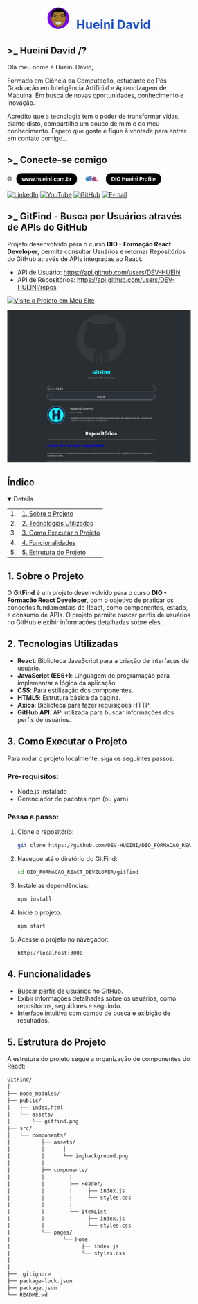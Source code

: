 <!-- ################################################################################################################################################################################################# -->
<!-- ## >_ Titulo -->
<!-- ################################################################################################################################################################################################# -->

<div style="background-image: url('https://github.com/Hueini/images/blob/main/23485382_42.jpg?raw=true'); background-repeat: no-repeat; background-attachment: fixed; padding:  40px; overflow: hidden;">

<h1 align="center" style="color: #1e52cc; align-items: center;">
  <img src="https://github.com/Hueini/images/blob/main/HD.PNG?raw=true" alt="Imagem Circular" style="width: 50px; height: 50px; border-radius: 50%; margin-right: 10px;">
  Hueini David
</h1>
<!-- ################################################################################################################################################################################################# -->
<!-- ## >_ Hueini David /? -->
<!-- ################################################################################################################################################################################################# -->

## >_ Hueini David /?

Olá meu nome é Hueini David,

Formado em Ciência da Computação, estudante de Pós-Graduação em Inteligência Artificial e Aprendizagem de Máquina. Em busca de novas oportunidades, conhecimento e inovação.

Acredito que a tecnologia tem o poder de transformar vidas, diante disto, compartilho um pouco de mim e do meu conhecimento. Espero que goste e fique à vontade para entrar em contato comigo...

<!-- ################################################################################################################################################################################################# -->
<!-- ## >_ Conecte-se comigo -->
<!-- ################################################################################################################################################################################################# -->

## >_ Conecte-se comigo

<div style="display: inline-flex; gap: 10px; align-items: center;">
🌐 
<a href="https://hueini.com.br" target="_blank" style="text-decoration: none;">
<span style="display: inline-flex; align-items: center; background-color: #000; color: white; padding: 6px 12px; border-radius: 12px; font-size: 12px; font-weight: bold;">www.hueini.com.br</span>
</a>
  
<br>

<img src="https://raw.githubusercontent.com/Hueini/images/261e2442dcb9c43f7add7817c505e52e60703b28/dio.svg" alt="DIO" style="height: 12px; margin-right: 8px; ">
<a href="https://www.dio.me/users/hueini_david" target="_blank" style="text-decoration: none;">
<span style="display: inline-flex; align-items: center; background-color: #000; color: white; padding: 6px 12px; border-radius: 12px; font-size: 12px; font-weight: bold;">DIO Hueini Profile</span>
</a>
 
</div>

<br>

[![LinkedIn](https://img.shields.io/badge/LinkedIn-000?style=for-the-badge&logo=linkedin&logoColor=0E76A8)](https://www.linkedin.com/in/hueini-david-917b7230b)
[![YouTube](https://img.shields.io/badge/YouTube-000?style=for-the-badge&logo=youtube&logoColor=FF0000)](https://www.youtube.com/@DEV-HUEINI)
[![GitHub](https://img.shields.io/badge/GitHbt-000?style=for-the-badge&logo=github&logoColor=white)](https://github.com/DEV-HUEINI)
[![E-mail](https://img.shields.io/badge/-hueini.david@gmail.com-000?style=for-the-badge&logo=gmail&logoColor=EA4335)](mailto:hueini.david@gmail.com)



## >_ GitFind - Busca por Usuários através de APIs do GitHub

Projeto desenvolvido para o curso **DIO - Formação React Developer**, permite consultar Usuários e retornar Repositórios do GitHub através de APIs integradas ao React. 

- API de Usuário: https://api.github.com/users/DEV-HUEIN
- API de Repositórios: https://api.github.com/users/DEV-HUEINI/repos  

<!-- Botao 1 -->
[![Visite o Projeto em Meu Site](https://img.shields.io/badge/-Visite%20O%20Projeto%20Em%20Meu%20Site-1e52cc?style=for-the-badge&logo=&logoColor=white)](https://gitfind.hueini.com.br/#inicio)
  

[![GitFind](https://raw.githubusercontent.com/DEV-HUEINI/dio-formacao-react-developer/refs/heads/main/gitfind/public/assets/gitfind.png)](https://gitfind.hueini.com.br/#inicio)


## Índice

<details open>
  <table>
    <tr><td>1.</td><td> <a href="#sobre-o-projeto">1. Sobre o Projeto</a> </td></tr>
    <tr><td>2.</td><td> <a href="#tecnologias-utilizadas">2. Tecnologias Utilizadas</a> </td></tr>
    <tr><td>3.</td><td> <a href="#como-executar-o-projeto">3. Como Executar o Projeto</a> </td></tr>
    <tr><td>4.</td><td> <a href="#funcionalidades">4. Funcionalidades</a> </td></tr>
    <tr><td>5.</td><td> <a href="#estrutura-do-projeto">5. Estrutura do Projeto</a> </td></tr>
  </table>
</details>

## 1. Sobre o Projeto

O **GitFind** é um projeto desenvolvido para o curso **DIO - Formação React Developer**, com o objetivo de praticar os conceitos fundamentais de React, como componentes, estado, e consumo de APIs. O projeto permite buscar perfis de usuários no GitHub e exibir informações detalhadas sobre eles.

## 2. Tecnologias Utilizadas

- **React**: Biblioteca JavaScript para a criação de interfaces de usuário.
- **JavaScript (ES6+)**: Linguagem de programação para implementar a lógica da aplicação.
- **CSS**: Para estilização dos componentes.
- **HTML5**: Estrutura básica da página.
- **Axios**: Biblioteca para fazer requisições HTTP.
- **GitHub API**: API utilizada para buscar informações dos perfis de usuários.

## 3. Como Executar o Projeto

Para rodar o projeto localmente, siga os seguintes passos:

### Pré-requisitos:
- Node.js instalado
- Gerenciador de pacotes npm (ou yarn)

### Passo a passo:

1. Clone o repositório:
    ```bash
    git clone https://github.com/DEV-HUEINI/DIO_FORMACAO_REACT_DEVELOPER.git
    ```

2. Navegue até o diretório do GitFind:
    ```bash
    cd DIO_FORMACAO_REACT_DEVELOPER/gitfind
    ```

3. Instale as dependências:
    ```bash
    npm install
    ```

4. Inicie o projeto:
    ```bash
    npm start
    ```

5. Acesse o projeto no navegador:
    ```
    http://localhost:3000
    ```

## 4. Funcionalidades

- Buscar perfis de usuários no GitHub.
- Exibir informações detalhadas sobre os usuários, como repositórios, seguidores e seguindo.
- Interface intuitiva com campo de busca e exibição de resultados.

## 5. Estrutura do Projeto

A estrutura do projeto segue a organização de componentes do React:

```
GitFind/
│
├── node_modules/
├── public/
│   ├── index.html
│   └── assets/
│       └── gitfind.png
├── src/
│   └── components/
|          ├── assets/
|          |      |
|          |      └── imgbackground.png
|          |      
|          ├── components/
|          |        |
|          |        ├── Header/
|          |        |     ├── index.js
|          |        |     └── styles.css
|          |        |
|          |        └── ItemList
|          |              ├── index.js
|          |              └── styles.css
|          └── pages/
|                 └── Home
|                       ├── index.js
|                       └── styles.css
|
|
├── .gitignore
├── package-lock.json
├── package.json
└── README.md
```
